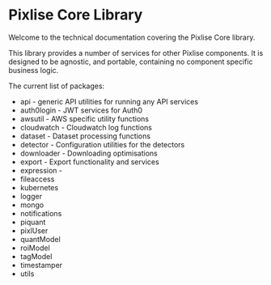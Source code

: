 # Pixlise Core Library

Welcome to the technical documentation covering the Pixlise Core library.

This library provides a number of services for other Pixlise components. 
It is designed to be agnostic, and portable, containing no component specific business logic.

The current list of packages:

* api - generic API utilities for running any API services
* auth0login - JWT services for Auth0
* awsutil - AWS specific utility functions
* cloudwatch - Cloudwatch log functions
* dataset - Dataset processing functions
* detector - Configuration utilities for the detectors
* downloader - Downloading optimisations
* export - Export functionality and services
* expression - 
* fileaccess
* kubernetes
* logger
* mongo
* notifications
* piquant
* pixlUser
* quantModel
* roiModel
* tagModel
* timestamper
* utils
